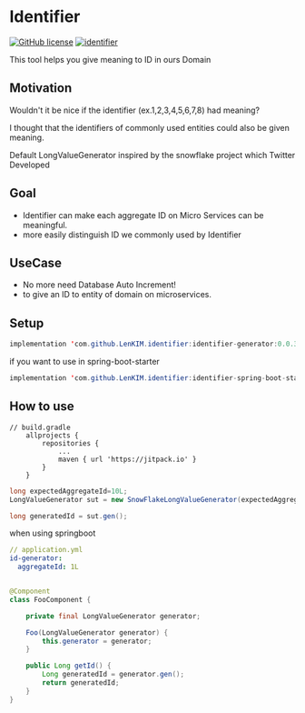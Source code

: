 # Identifier

[![GitHub license](https://img.shields.io/badge/license-MIT-blue.svg)](https://github.com/LenKIM/identifier/blob/main/LICENSE)
[![identifier](https://jitpack.io/v/LenKIM/identifier.svg)](https://jitpack.io/#LenKIM/identifier)


This tool helps you give meaning to ID in ours Domain


## Motivation

Wouldn't it be nice if the identifier (ex.1,2,3,4,5,6,7,8) had meaning?

I thought that the identifiers of commonly used entities could also be given meaning.

Default LongValueGenerator inspired by the snowflake project which Twitter Developed

## Goal

- Identifier can make each aggregate ID on Micro Services can be meaningful.
- more easily distinguish ID we commonly used by Identifier

## UseCase

- No more need Database Auto Increment!
- to give an ID to entity of domain on microservices.

## Setup

```java
implementation 'com.github.LenKIM.identifier:identifier-generator:0.0.36'
```

if you want to use in spring-boot-starter

```java
implementation 'com.github.LenKIM.identifier:identifier-spring-boot-starter:0.0.36'
```

## How to use

```
// build.gradle
	allprojects {
		repositories {
			...
			maven { url 'https://jitpack.io' }
		}
	}
```

````java
long expectedAggregateId=10L;
LongValueGenerator sut = new SnowFlakeLongValueGenerator(expectedAggregateId);

long generatedId = sut.gen();
````

when using springboot

```yml
// application.yml
id-generator:
  aggregateId: 1L
```

```java

@Component
class FooComponent {

    private final LongValueGenerator generator;

    Foo(LongValueGenerator generator) {
        this.generator = generator;
    }

    public Long getId() {
        Long generatedId = generator.gen();
        return generatedId;
    }
}

```
